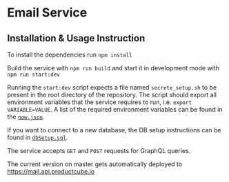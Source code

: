 # Email Service

## Installation & Usage Instruction

To install the dependencies run `npm install`

Build the service with `npm run build` and start it in development mode with `npm run start:dev`

Running the `start:dev` script expects a file named `secrete_setup.sh` to be present in the root directory of the repository. The script should export all environment variables that the service requires to run, i.e. `export VARIABLE=VALUE`. A list of the required environment variables can be found in the [`now.json`](now.json).

If you want to connect to a new database, the DB setup instructions can be found in [`dbSetup.sql`](build/dbSetup.sql).

The service accepts `GET` and `POST` requests for GraphQL queries.

The current version on master gets automatically deployed to https://mail.api.productcube.io
